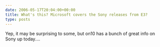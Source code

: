```yaml
---
date: 2006-05-17T20:04:00+00:00
title: What's this? Microsoft covers the Sony releases from E3?
type: posts
---
```

Yep, it may be surprising to some, but on10 has a bunch of great info on Sony up today....

[<img src="http://www.duncanmackenzie.net/images/Sony1.jpg" title="" border="0" />](http://on10.net/Blogs/TheShow/3052/)
